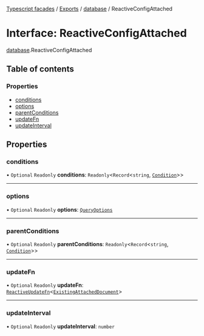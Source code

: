 [Typescript facades](../index.md) / [Exports](../modules.md) / [database](../modules/database.md) / ReactiveConfigAttached

# Interface: ReactiveConfigAttached

[database](../modules/database.md).ReactiveConfigAttached

## Table of contents

### Properties

- [conditions](database.ReactiveConfigAttached.md#conditions)
- [options](database.ReactiveConfigAttached.md#options)
- [parentConditions](database.ReactiveConfigAttached.md#parentconditions)
- [updateFn](database.ReactiveConfigAttached.md#updatefn)
- [updateInterval](database.ReactiveConfigAttached.md#updateinterval)

## Properties

### conditions

• `Optional` `Readonly` **conditions**: `Readonly`<`Record`<`string`, [`Condition`](database.Condition.md)\>\>

___

### options

• `Optional` `Readonly` **options**: [`QueryOptions`](database.QueryOptions.md)

___

### parentConditions

• `Optional` `Readonly` **parentConditions**: `Readonly`<`Record`<`string`, [`Condition`](database.Condition.md)\>\>

___

### updateFn

• `Optional` `Readonly` **updateFn**: [`ReactiveUpdateFn`](database.ReactiveUpdateFn.md)<[`ExistingAttachedDocument`](database.ExistingAttachedDocument.md)\>

___

### updateInterval

• `Optional` `Readonly` **updateInterval**: `number`
